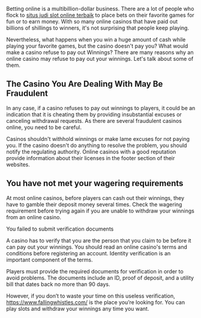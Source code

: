 <p>Betting online is a multibillion-dollar business. There are a lot of people who flock to <a href="https://www.fallingwhistles.com/">situs judi slot online terbaik</a> to place bets on their favorite games for fun or to earn money. With so many online casinos that have paid out billions of shillings to winners, it's not surprising that people keep playing.</p>
<p>Nevertheless, what happens when you win a huge amount of cash while playing your favorite games, but the casino doesn't pay you? What would make a casino refuse to pay out Winnings? There are many reasons why an online casino may refuse to pay out your winnings. Let's talk about some of them.</p>
<h2><strong>The Casino You Are Dealing With May Be Fraudulent</strong></h2>
<p>In any case, if a casino refuses to pay out winnings to players, it could be an indication that it is cheating them by providing insubstantial excuses or canceling withdrawal requests. As there are several fraudulent casinos online, you need to be careful.</p>
<p>Casinos shouldn't withhold winnings or make lame excuses for not paying you. If the casino doesn't do anything to resolve the problem, you should notify the regulating authority. Online casinos with a good reputation provide information about their licenses in the footer section of their websites.</p>
<h2><strong>You have not met your wagering requirements</strong></h2>
<p>At most online casinos, before players can cash out their winnings, they have to gamble their deposit money several times. Check the wagering requirement before trying again if you are unable to withdraw your winnings from an online casino.</p>
<p>You failed to submit verification documents</p>
<p>A casino has to verify that you are the person that you claim to be before it can pay out your winnings. You should read an online casino's terms and conditions before registering an account. Identity verification is an important component of the terms.</p>
<p>Players must provide the required documents for verification in order to avoid problems. The documents include an ID, proof of deposit, and a utility bill that dates back no more than 90 days.</p>
<p>However, if you don&rsquo;t to waste your time on this useless verification, <a href="https://www.fallingwhistles.com/">https://www.fallingwhistles.com/</a> is the place you&rsquo;re looking for. You can play slots and withdraw your winnings any time you want.</p>
